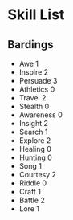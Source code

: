 # Skill List

## Bardings

* Awe 1 
* Inspire 2
* Persuade 3
* Athletics 0
* Travel 2
* Stealth 0
* Awareness 0
* Insight 2
* Search 1
* Explore 2
* Healing 0
* Hunting 0
* Song 1
* Courtesy 2
* Riddle 0
* Craft 1
* Battle 2
* Lore 1


